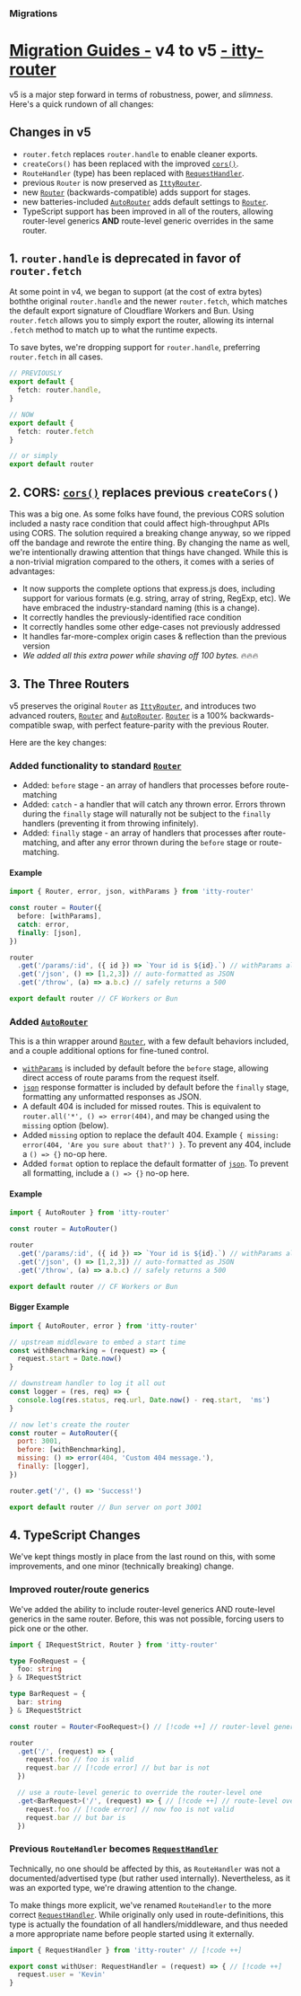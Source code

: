### Migrations
# <u>Migration Guides -</u> v4 to v5 <u>- itty-router</u>

v5 is a major step forward in terms of robustness, power, and *slimness*.  Here's a quick rundown of all changes:

## Changes in v5
- <Badge type="danger" text="breaking" /> `router.fetch` replaces `router.handle` to enable cleaner exports.
- <Badge type="danger" text="breaking" /> `createCors()` has been replaced with the improved [`cors()`](/itty-router/cors).
- <Badge type="danger" text="breaking" /> `RouteHandler` (type) has been replaced with [`RequestHandler`](/itty-router/typescript/api#requesthandler).
- <Badge type="warning" text="change" /> previous `Router` is now preserved as [`IttyRouter`](/itty-router/routers/ittyrouter).
- <Badge type="warning" text="added" /> new [`Router`](/itty-router/routers/router) (backwards-compatible) adds support for stages.
- <Badge type="warning" text="added" /> new batteries-included [`AutoRouter`](/itty-router/routers/autorouter) adds default settings to [`Router`](/itty-router/routers/router).
- <Badge type="warning" text="change" /> TypeScript support has been improved in all of the routers, allowing router-level generics **AND** route-level generic overrides in the same router.

## 1. `router.handle` is deprecated in favor of `router.fetch`
At some point in v4, we began to support (at the cost of extra bytes) boththe original `router.handle` and the newer `router.fetch`, which matches the default export signature of Cloudflare Workers and Bun.  Using `router.fetch` allows you to simply export the router, allowing its internal `.fetch` method to match up to what the runtime expects.

To save bytes, we're dropping support for `router.handle`, preferring `router.fetch` in all cases.

```ts
// PREVIOUSLY
export default {
  fetch: router.handle,
}

// NOW
export default {
  fetch: router.fetch
}

// or simply 
export default router
```

## 2. CORS: [`cors()`](/itty-router/cors) replaces previous `createCors()`
This was a big one.  As some folks have found, the previous CORS solution included a nasty race condition that could affect high-throughput APIs using CORS.  The solution required a breaking change anyway, so we ripped off the bandage and rewrote the entire thing.  By changing the name as well, we're intentionally drawing attention that things have changed.  While this is a non-trivial migration compared to the others, it comes with a series of advantages:

- It now supports the complete options that express.js does, including support for various formats (e.g. string, array of string, RegExp, etc).  We have embraced the industry-standard naming (this is a change).
- It correctly handles the previously-identified race condition
- It correctly handles some other edge-cases not previously addressed
- It handles far-more-complex origin cases & reflection than the previous version
- *We added all this extra power while shaving off 100 bytes.* :fire::fire::fire:

## 3. The Three Routers

v5 preserves the original `Router` as [`IttyRouter`](/itty-router/routers/ittyrouter), and introduces two advanced routers, [`Router`](/itty-router/routers/router) and [`AutoRouter`](/itty-router/routers/autorouter). [`Router`](/itty-router/routers/router) is a 100% backwards-compatible swap, with perfect feature-parity with the previous Router.

Here are the key changes:

### Added functionality to standard [`Router`](/itty-router/routers/router)
- Added: `before` stage - an array of handlers that processes before route-matching
- Added: `catch` - a handler that will catch any thrown error.  Errors thrown during the `finally` stage will naturally not be subject to the `finally` handlers (preventing it from throwing infinitely).
- Added: `finally` stage - an array of handlers that processes after route-matching, and after any error thrown during the `before` stage or route-matching.

#### Example
```ts
import { Router, error, json, withParams } from 'itty-router'

const router = Router({
  before: [withParams],
  catch: error,
  finally: [json],
})

router
  .get('/params/:id', ({ id }) => `Your id is ${id}.`) // withParams already included
  .get('/json', () => [1,2,3]) // auto-formatted as JSON
  .get('/throw', (a) => a.b.c) // safely returns a 500

export default router // CF Workers or Bun
```

### Added [`AutoRouter`](/itty-router/routers/autorouter)
This is a thin wrapper around [`Router`](/itty-router/routers/router), with a few default behaviors included, and a couple additional options for fine-tuned control.

- [`withParams`](/itty-router/api#withparams) is included by default before the `before` stage, allowing direct access of route params from the request itself.
- [`json`](/itty-router/api#json) response formatter is included by default before the `finally` stage, formatting any unformatted responses as JSON.
- A default 404 is included for missed routes.  This is equivalent to `router.all('*', () => error(404)`, and may be changed using the `missing` option (below).
- Added `missing` option to replace the default 404.  Example `{ missing: error(404, 'Are you sure about that?') }`. To prevent any 404, include a `() => {}` no-op here.
- Added `format` option to replace the default formatter of [`json`](/itty-router/api#json).  To prevent all formatting, include a `() => {}` no-op here.

#### Example
```ts
import { AutoRouter } from 'itty-router'

const router = AutoRouter()

router
  .get('/params/:id', ({ id }) => `Your id is ${id}.`) // withParams already included
  .get('/json', () => [1,2,3]) // auto-formatted as JSON
  .get('/throw', (a) => a.b.c) // safely returns a 500

export default router // CF Workers or Bun
```

#### Bigger Example
```js
import { AutoRouter, error } from 'itty-router'

// upstream middleware to embed a start time
const withBenchmarking = (request) => {
  request.start = Date.now()
}

// downstream handler to log it all out
const logger = (res, req) => {
  console.log(res.status, req.url, Date.now() - req.start,  'ms')
}

// now let's create the router
const router = AutoRouter({
  port: 3001,
  before: [withBenchmarking],
  missing: () => error(404, 'Custom 404 message.'),
  finally: [logger],
})

router.get('/', () => 'Success!')

export default router // Bun server on port 3001
```

## 4. TypeScript Changes
We've kept things mostly in place from the last round on this, with some improvements, and one minor (technically breaking) change.

### Improved router/route generics
We've added the ability to include router-level generics AND route-level generics in the same router.  Before, this was not possible, forcing users to pick one or the other.

```ts
import { IRequestStrict, Router } from 'itty-router'

type FooRequest = {
  foo: string
} & IRequestStrict

type BarRequest = {
  bar: string
} & IRequestStrict

const router = Router<FooRequest>() // [!code ++] // router-level generic

router
  .get('/', (request) => {
    request.foo // foo is valid
    request.bar // [!code error] // but bar is not
  })

  // use a route-level generic to override the router-level one
  .get<BarRequest>('/', (request) => { // [!code ++] // route-level override
    request.foo // [!code error] // now foo is not valid
    request.bar // but bar is
  })
```

### Previous `RouteHandler` becomes [`RequestHandler`](/itty-router/typescript/api#requesthandler) <badge type="danger" text="breaking" />
Technically, no one should be affected by this, as `RouteHandler` was not a documented/advertised type (but rather used internally).  Nevertheless, as it was an exported type, we're drawing attention to the change.

To make things more explicit, we've renamed `RouteHandler` to the more correct [`RequestHandler`](/itty-router/typescript/api#requesthandler).  While originally only used in route-definitions, this type is actually the foundation of all handlers/middleware, and thus needed a more appropriate name before people started using it externally.

```ts
import { RequestHandler } from 'itty-router' // [!code ++]

export const withUser: RequestHandler = (request) => { // [!code ++]
  request.user = 'Kevin'
}
```
